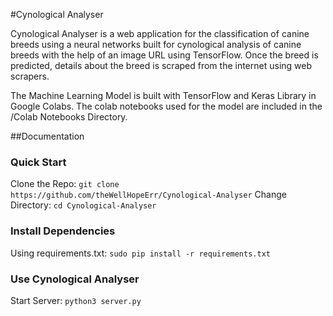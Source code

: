 #Cynological Analyser

Cynological Analyser is a web application for the classification of canine breeds using a neural networks built for cynological analysis of canine breeds with the help of an image URL using TensorFlow. Once the breed is predicted, details about the breed is scraped from the internet using web scrapers.

The Machine Learning Model is built with TensorFlow and Keras Library in Google Colabs. The colab notebooks used for the model are included in the /Colab Notebooks Directory.

##Documentation

### Quick Start
Clone the Repo: ```git clone https://github.com/theWellHopeErr/Cynological-Analyser```
Change Directory: ```cd Cynological-Analyser```

### Install Dependencies
Using requirements.txt: ```sudo pip install -r requirements.txt```

### Use Cynological Analyser
Start Server: ```python3 server.py```
